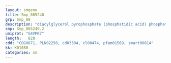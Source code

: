 ```yaml
---
layout: smgene
title: Smp_085240
grp: Smp_08
description: "diacylglycerol pyrophosphate (phosphatidic acid) phosphatase 1"
smp: Smp_085240.2
uniprot: "G4VPK7"
length:   828
cdd: "COG0671, PLN02250, cd03384, cl00474, pfam01569, smart00014"
kk: K01080
categories: sm
---
```

